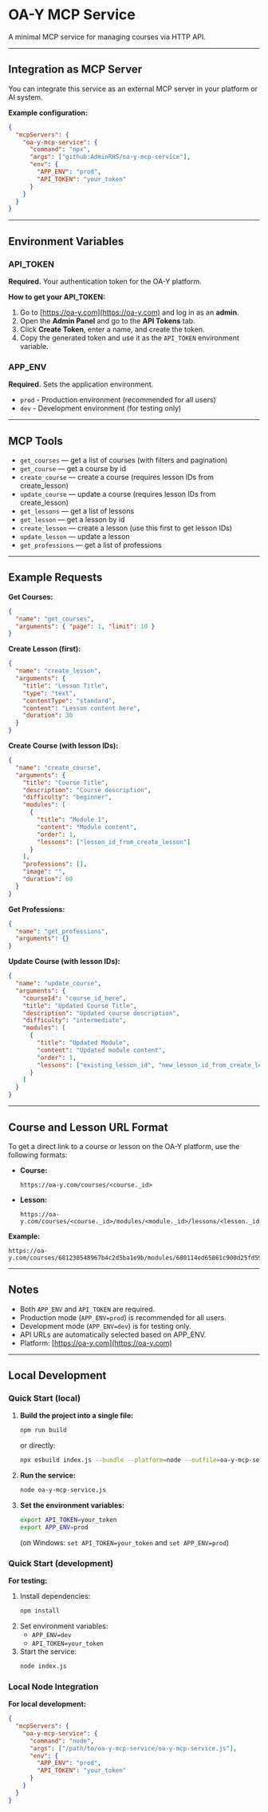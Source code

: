 # OA-Y MCP Service

A minimal MCP service for managing courses via HTTP API. 

---

## Integration as MCP Server

You can integrate this service as an external MCP server in your platform or AI system.

**Example configuration:**

```json
{
  "mcpServers": {
    "oa-y-mcp-service": {
      "command": "npx",
      "args": ["github:AdminRHS/oa-y-mcp-service"],
      "env": {
        "APP_ENV": "prod",
        "API_TOKEN": "your_token"
      }
    }
  }
}
```

---

## Environment Variables

### API_TOKEN
**Required.** Your authentication token for the OA-Y platform.

**How to get your API_TOKEN:**
1. Go to [https://oa-y.com](https://oa-y.com) and log in as an **admin**.
2. Open the **Admin Panel** and go to the **API Tokens** tab.
3. Click **Create Token**, enter a name, and create the token.
4. Copy the generated token and use it as the `API_TOKEN` environment variable.

### APP_ENV
**Required.** Sets the application environment.
- `prod` - Production environment (recommended for all users)
- `dev` - Development environment (for testing only)

---

## MCP Tools

- `get_courses` — get a list of courses (with filters and pagination)
- `get_course` — get a course by id
- `create_course` — create a course (requires lesson IDs from create_lesson)
- `update_course` — update a course (requires lesson IDs from create_lesson)
- `get_lessons` — get a list of lessons
- `get_lesson` — get a lesson by id
- `create_lesson` — create a lesson (use this first to get lesson IDs)
- `update_lesson` — update a lesson
- `get_professions` — get a list of professions

---

## Example Requests

**Get Courses:**

```json
{
  "name": "get_courses",
  "arguments": { "page": 1, "limit": 10 }
}
```

**Create Lesson (first):**

```json
{
  "name": "create_lesson",
  "arguments": {
    "title": "Lesson Title",
    "type": "text",
    "contentType": "standard",
    "content": "Lesson content here",
    "duration": 30
  }
}
```

**Create Course (with lesson IDs):**

```json
{
  "name": "create_course",
  "arguments": {
    "title": "Course Title",
    "description": "Course description",
    "difficulty": "beginner",
    "modules": [
      {
        "title": "Module 1",
        "content": "Module content",
        "order": 1,
        "lessons": ["lesson_id_from_create_lesson"]
      }
    ],
    "professions": [],
    "image": "",
    "duration": 60
  }
}
```

**Get Professions:**

```json
{
  "name": "get_professions",
  "arguments": {}
}
```

**Update Course (with lesson IDs):**

```json
{
  "name": "update_course",
  "arguments": {
    "courseId": "course_id_here",
    "title": "Updated Course Title",
    "description": "Updated course description",
    "difficulty": "intermediate",
    "modules": [
      {
        "title": "Updated Module",
        "content": "Updated module content",
        "order": 1,
        "lessons": ["existing_lesson_id", "new_lesson_id_from_create_lesson"]
      }
    ]
  }
}
```

---

## Course and Lesson URL Format

To get a direct link to a course or lesson on the OA-Y platform, use the following formats:

- **Course:**
  ```
  https://oa-y.com/courses/<course._id>
  ```
- **Lesson:**
  ```
  https://oa-y.com/courses/<course._id>/modules/<module._id>/lessons/<lesson._id>
  ```

**Example:**

```
https://oa-y.com/courses/681230548967b4c2d5ba1e9b/modules/680114ed65861c900d25fd59/lessons/680114ed65861c900d25fd5a
```

---

## Notes

- Both `APP_ENV` and `API_TOKEN` are required.
- Production mode (`APP_ENV=prod`) is recommended for all users.
- Development mode (`APP_ENV=dev`) is for testing only.
- API URLs are automatically selected based on APP_ENV.
- Platform: [https://oa-y.com](https://oa-y.com)

---

## Local Development

### Quick Start (local)

1. **Build the project into a single file:**
   ```bash
   npm run build
   ```
   or directly:
   ```bash
   npx esbuild index.js --bundle --platform=node --outfile=oa-y-mcp-service.js --format=esm
   ```
2. **Run the service:**
   ```bash
   node oa-y-mcp-service.js
   ```
3. **Set the environment variables:**
   ```bash
   export API_TOKEN=your_token
   export APP_ENV=prod
   ```
   (on Windows: `set API_TOKEN=your_token` and `set APP_ENV=prod`)

### Quick Start (development)

**For testing:**

1. Install dependencies:
   ```bash
   npm install
   ```
2. Set environment variables:
   - `APP_ENV=dev`
   - `API_TOKEN=your_token`
3. Start the service:
   ```bash
   node index.js
   ```

### Local Node Integration

**For local development:**

```json
{
  "mcpServers": {
    "oa-y-mcp-service": {
      "command": "node",
      "args": ["/path/to/oa-y-mcp-service/oa-y-mcp-service.js"],
      "env": {
        "APP_ENV": "prod",
        "API_TOKEN": "your_token"
      }
    }
  }
}
```
